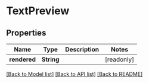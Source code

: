 # TextPreview

## Properties
Name | Type | Description | Notes
------------ | ------------- | ------------- | -------------
**rendered** | **String** |  | [readonly] 

[[Back to Model list]](../README.md#documentation-for-models) [[Back to API list]](../README.md#documentation-for-api-endpoints) [[Back to README]](../README.md)


